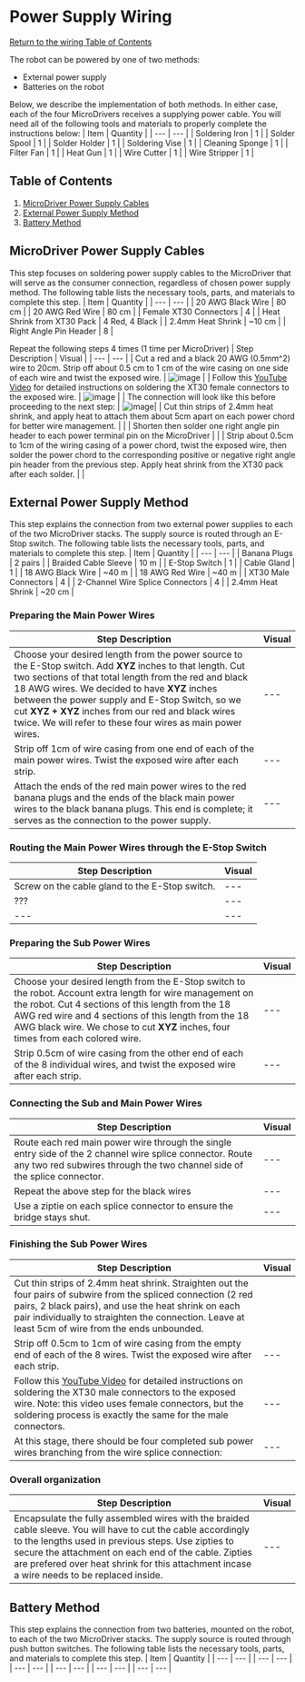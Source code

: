# Power Supply Wiring
[Return to the wiring Table of Contents](https://github.com/EmiliaPsacharopoulos/Quadruped-8dof-Robot/tree/main/Wiring#table-of-contents)

The robot can be powered by one of two methods: 
- External power supply
- Batteries on the robot

Below, we describe the implementation of both methods. In either case, each of the four MicroDrivers receives a supplying power cable. 
You will need all of the following tools and materials to properly complete the instructions below:
| Item | Quantity | 
| --- | --- |
| Soldering Iron | 1 |
| Solder Spool | 1 |
| Solder Holder | 1 |
| Soldering Vise | 1 |
| Cleaning Sponge | 1 |
| Filter Fan | 1 |
| Heat Gun | 1 |
| Wire Cutter | 1 |
| Wire Stripper | 1 |


## Table of Contents
1. [MicroDriver Power Supply Cables](https://github.com/EmiliaPsacharopoulos/Quadruped-8dof-Robot/blob/main/Wiring/Power%20Supply%20Wiring/README.md#microdriver-power-supply-cables)
2. [External Power Supply Method](https://github.com/EmiliaPsacharopoulos/Quadruped-8dof-Robot/blob/main/Wiring/Power%20Supply%20Wiring/README.md#external-power-supply-method)
3. [Battery Method](https://github.com/EmiliaPsacharopoulos/Quadruped-8dof-Robot/blob/main/Wiring/Power%20Supply%20Wiring/README.md#battery-method)


## MicroDriver Power Supply Cables
This step focuses on soldering power supply cables to the MicroDriver that will serve as the consumer connection, regardless of chosen power supply method. The following table lists the necessary tools, parts, and materials to complete this step. 
| Item | Quantity | 
| --- | --- |
| 20 AWG Black Wire | 80 cm |
| 20 AWG Red Wire | 80 cm |
| Female XT30 Connectors | 4 |
| Heat Shrink from XT30 Pack | 4 Red, 4 Black |
| 2.4mm Heat Shrink | ~10 cm |
| Right Angle Pin Header | 8 |

Repeat the following steps 4 times (1 time per MicroDriver)
| Step Description | Visual | 
| --- | --- |
| Cut a red and a black 20 AWG (0.5mm^2) wire to 20cm. Strip off about 0.5 cm to 1 cm of the wire casing on one side of each wire and twist the exposed wire.  | ![image](https://user-images.githubusercontent.com/84528674/119555096-7363c200-bd6b-11eb-9350-bc18d5e0b461.png)  |
| Follow this [YouTube Video](https://www.youtube.com/watch?v=_NyJbKqRtUE) for detailed instructions on soldering the XT30 female connectors to the exposed wire. | ![image](https://user-images.githubusercontent.com/84528674/119555167-8bd3dc80-bd6b-11eb-8664-31d39b653cda.png) |
| The connection will look like this before proceeding to the next step: | ![image](https://user-images.githubusercontent.com/84528674/119555219-9bebbc00-bd6b-11eb-9fdc-051f036b84de.png)|
| Cut thin strips of 2.4mm heat shrink, and apply heat to attach them about 5cm apart on each power chord for better wire management. | |
| Shorten then solder one right angle pin header to each power terminal pin on the MicroDriver | |
| Strip about 0.5cm to 1cm of the wiring casing of a power chord, twist the exposed wire, then solder the power chord to the corresponding positive or negative right angle pin header from the previous step. Apply heat shrink from the XT30 pack after each solder. | |


## External Power Supply Method
This step explains the connection from two external power supplies to each of the two MicroDriver stacks. The supply source is routed through an E-Stop switch. The following table lists the necessary tools, parts, and materials to complete this step. 
| Item | Quantity | 
| --- | --- |
| Banana Plugs | 2 pairs |
| Braided Cable Sleeve | 10 m |
| E-Stop Switch | 1 |
| Cable Gland | 1 | 
| 18 AWG Black Wire | ~40 m |
| 18 AWG Red Wire | ~40 m |
| XT30 Male Connectors | 4 |
| 2-Channel Wire Splice Connectors | 4 | 
| 2.4mm Heat Shrink | ~20 cm |

### Preparing the Main Power Wires
| Step Description | Visual | 
| --- | --- |
| Choose your desired length from the power source to the E-Stop switch. Add **XYZ** inches to that length. Cut two sections of that total length from the red and black 18 AWG wires. We decided to have **XYZ** inches between the power supply and E-Stop Switch, so we cut **XYZ + XYZ** inches from our red and black wires twice. We will refer to these four wires as main power wires. | --- |
| Strip off 1cm of wire casing from one end of each of the main power wires. Twist the exposed wire after each strip. | --- |
| Attach the ends of the red main power wires to the red banana plugs and the ends of the black main power wires to the black banana plugs. This end is complete; it serves as the connection to the power supply. | --- |

### Routing the Main Power Wires through the E-Stop Switch
| Step Description | Visual | 
| --- | --- |
| Screw on the cable gland to the E-Stop switch. | --- |
| ??? | --- |
| --- | --- |

### Preparing the Sub Power Wires
| Step Description | Visual | 
| --- | --- |
| Choose your desired length from the E-Stop switch to the robot. Account extra length for wire management on the robot. Cut 4 sections of this length from the 18 AWG red wire and 4 sections of this length from the 18 AWG black wire. We chose to cut **XYZ** inches, four times from each colored wire. | --- |
| Strip 0.5cm of wire casing from the other end of each of the 8 individual wires, and twist the exposed wire after each strip. | --- |


### Connecting the Sub and Main Power Wires
| Step Description | Visual | 
| --- | --- |
| Route each red main power wire through the single entry side of the 2 channel wire splice connector. Route any two red subwires through the two channel side of the splice connector. | --- |
| Repeat the above step for the black wires | --- |
| Use a ziptie on each splice connector to ensure the bridge stays shut. | --- |

### Finishing the Sub Power Wires
| Step Description | Visual | 
| --- | --- |
| Cut thin strips of 2.4mm heat shrink. Straighten out the four pairs of subwire from the spliced connection (2 red pairs, 2 black pairs), and use the heat shrink on each pair individually to straighten the connection. Leave at least 5cm of wire from the ends unbounded. | |
| Strip off 0.5cm to 1cm of wire casing from the empty end of each of the 8 wires. Twist the exposed wire after each strip. | --- |
| Follow this [YouTube Video](https://www.youtube.com/watch?v=_NyJbKqRtUE) for detailed instructions on soldering the XT30 male connectors to the exposed wire. Note: this video uses female connectors, but the soldering process is exactly the same for the male connectors. | --- |
| At this stage, there should be four completed sub power wires branching from the wire splice connection:  | --- |

### Overall organization
| Step Description | Visual | 
| --- | --- |
| Encapsulate the fully assembled wires with the braided cable sleeve. You will have to cut the cable accordingly to the lengths used in previous steps. Use zipties to secure the attachment on each end of the cable. Zipties are prefered over heat shrink for this attachment incase a wire needs to be replaced inside. | --- |



## Battery Method
This step explains the connection from two batteries, mounted on the robot, to each of the two MicroDriver stacks. The supply source is routed through push button switches. The following table lists the necessary tools, parts, and materials to complete this step. 
| Item | Quantity | 
| --- | --- |
| --- | --- |
| --- | --- |
| --- | --- |
| --- | --- |
| --- | --- |
